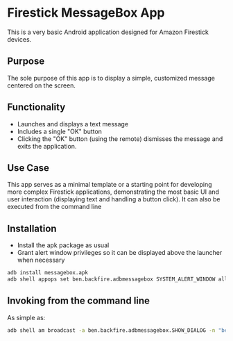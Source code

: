 # Firestick MessageBox App
This is a very basic Android application designed for Amazon Firestick devices.

## Purpose
The sole purpose of this app is to display a simple, customized message centered on the screen.

## Functionality
- Launches and displays a text message
- Includes a single "OK" button
- Clicking the "OK" button (using the remote) dismisses the message and exits the application.

## Use Case
This app serves as a minimal template or a starting point for developing more complex Firestick
applications, demonstrating the most basic UI and user interaction (displaying text and handling
a button click). It can also be executed from the command line

## Installation
- Install the apk package as usual
- Grant alert window privileges so it can be displayed above the launcher when necessary
```sh
adb install messagebox.apk
adb shell appops set ben.backfire.adbmessagebox SYSTEM_ALERT_WINDOW allow
```

## Invoking from the command line
As simple as:
```sh
adb shell am broadcast -a ben.backfire.adbmessagebox.SHOW_DIALOG -n "ben.backfire.adbmessagebox/.DialogReceiver" --es "title" "The\ Title" --es "message" "Your\ favorite\ message\ here"
```
